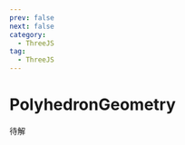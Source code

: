 ```yaml
---
prev: false
next: false
category:
  - ThreeJS
tag:
  - ThreeJS
---
```


# PolyhedronGeometry

待解

<!-- more -->
